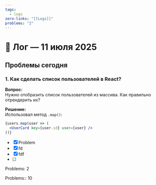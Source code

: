 ```yaml
---
tags:
  - logs
zero-links: "[[Logs]]"
problems: "2"
---
```

# 🚀 Лог — 11 июля 2025

## Проблемы сегодня

### 1. Как сделать список пользователей в React?
**Вопрос:**  
Нужно отобразить список пользователей из массива. Как правильно отрендерить их?

**Решение:**  
Использовал метод `.map()`:

```jsx
{users.map(user => (
  <UserCard key={user.id} user={user} />
))}
```

- [x] Problem
- [x] fd
- [x] fdf
- [ ] 

Problems: 2

Problems:: 10